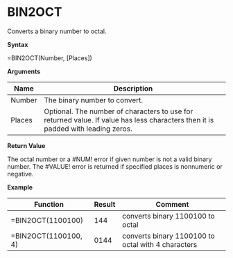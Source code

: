 # BIN2OCT

Converts a binary number to octal.

**Syntax**

=BIN2OCT(Number, \[Places\])

**Arguments**

| Name   | Description                                                                                                                      |
|--------|----------------------------------------------------------------------------------------------------------------------------------|
| Number | The binary number to convert.                                                                                                    |
| Places | Optional. The number of characters to use for returned value. If value has less characters then it is padded with leading zeros. |

**Return Value**

The octal number or a \#NUM! error if given number is not a valid binary
number. The \#VALUE! error is returned if specified places is nonnumeric
or negative.

**Example**

| Function             | Result | Comment                                            |
|----------------------|--------|----------------------------------------------------|
| =BIN2OCT(1100100)    | 144    | converts binary 1100100 to octal                   |
| =BIN2OCT(1100100, 4) | 0144   | converts binary 1100100 to octal with 4 characters |
